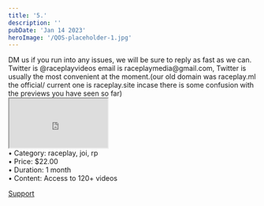 ```yaml
---
title: '5.'
description: ''
pubDate: 'Jan 14 2023'
heroImage: '/QOS-placeholder-1.jpg'
---
```

<div class="video_paragraph_header"> DM us if you run into any issues, we will be sure to reply as fast as we can. Twitter is @raceplayvideos email is raceplaymedia@gmail.com, Twitter is usually the most convenient at the moment.(our old domain was raceplay.ml the official/ current one is raceplay.site incase there is some confusion with the previews you have seen so far)</div>

<iframe src="https://drive.google.com/file/d/1XsHO5VZUNLlQf49rsQuav4zy7cc-BJOg/preview" width="200" height="100" allow="autoplay" allowfullscreen="allowfullscreen"></iframe>
<!--br-->
<!--br-->
<!--br-->
<!---product details--->
<div class="prod_details">
• Category: raceplay, joi, rp<BR>
• Price: $22.00<BR>
• Duration: 1 month<BR>
• Content: Access to 120+ videos<BR>

</div>
<!--product details end-->
<!---<div class="video_call_to_action">*If you purchase a total of $20 or more, you'll receive an extra 2 free videos!*</div>--->

<a class="read_more" onclick="toggleReadMore()" href="https://pul.ly/b/324567">Support</a>
<!---<div class="read_more-content" id="readMoreContent">
<a class="read_more" href="https://pul.ly/b/324567">1-month $22</a>
<a class="read_more" href="https://pul.ly/b/321489">Permanent Access $205</a>-->
<!---<div class="prod_details">
• You can choose to buy and keep the entire library permanently for a discounted price of $1.50 per video, which would be $205 for all 137+ videos. We want to keep things affordable, so take a look at the previews and see if it's worth it for you. Your support means a lot to us!.
</div>
<a class="read_more" onclick="toggleReadMore()" href="https://pul.ly/b/320274">Buy All</a>--->
</div>
</div>
<script>
function toggleReadMore() {
var readMoreContent = document.getElementById("readMoreContent");
readMoreContent.style.display = (readMoreContent.style.display === "block") ? "none" : "block";}
</script>
</div>